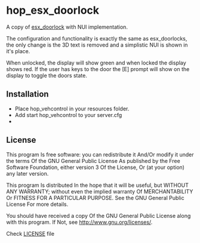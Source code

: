 # hop_esx_doorlock
A copy of [esx_doorlock](https://github.com/esx-community/esx_doorlock) with NUI implementation.

The configuration and functionality is exactly the same as esx_doorlocks, the only change is the 3D text is removed and a simplistic NUI is shown in it's place.

When unlocked, the display will show green and when locked the display shows red. If the user has keys to the door the [E] prompt will show on the display to toggle the doors state.

## Installation
- Place hop_vehcontrol in your resources folder.
- Add start hop_vehcontrol to your server.cfg
- 
## License
This program Is free software: you can redistribute it And/Or modify it under the terms Of the GNU General Public License As published by the Free Software Foundation, either version 3 Of the License, Or (at your option) any later version.

This program Is distributed In the hope that it will be useful, but WITHOUT ANY WARRANTY; without even the implied warranty Of MERCHANTABILITY Or FITNESS FOR A PARTICULAR PURPOSE. See the GNU General Public License For more details.

You should have received a copy Of the GNU General Public License along with this program. If Not, see http://www.gnu.org/licenses/.

Check [LICENSE](/LICENSE) file

